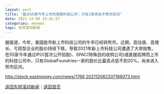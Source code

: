 ```yaml
---
layout: post
title: "盘点55家今年上市的美股科技公司：只有1家未处于熊市区间"
date: 2021-12-08 15:41:57
categories: emnews
tags: 东财滚动新闻
---
```


据报道，今年，美国股市新上市科技公司的牛市已经转熊市。近期，高估值、高增长、亏损型企业的股价持续下跌，导致2021年新上市科技公司遭遇了大举抛售。在55家今年通过IPO(首次公开招股)、SPAC(特殊目的收购公司)或直接挂牌而上市的科技公司中，只有GlobalFoundries一家的股价比最高点低不到20%，尚未进入熊市区间。

<http://stock.eastmoney.com/news/1768,202112082207166073.html>

[返回东财滚动新闻](//finews.withounder.com/emnews/)｜[返回首页](//finews.withounder.com/)